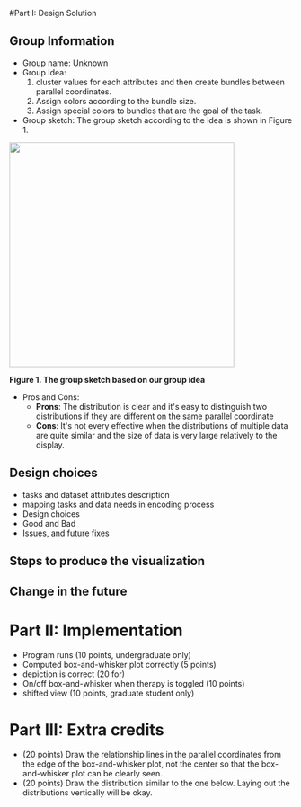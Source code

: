 #Part I: Design Solution

## Group Information

* Group name: Unknown 
* Group Idea: 
    1. cluster values for each attributes and then create bundles between parallel coordinates.
    2. Assign colors according to the bundle size.
    3. Assign special colors to bundles that are the goal of the task.
* Group sketch: The group sketch according to the idea is shown in Figure 1. 

<img src="./ineffective.png" height="400">

**Figure 1. The group sketch based on our group idea**

* Pros and Cons:
    * **Prons**: The distribution is clear and it's easy to distinguish two distributions if they are different on the same parallel coordinate
    * **Cons**: It's not every effective when the distributions of multiple data are quite similar and the size of data is very large relatively to the display.

## Design choices

* tasks and dataset attributes description
* mapping tasks and data needs in encoding process
* Design choices
* Good and Bad
* Issues, and future fixes

## Steps to produce the visualization

## Change in the future

# Part II: Implementation


* Program runs (10 points, undergraduate only)
* Computed box-and-whisker plot correctly (5 points)
* depiction is correct (20 for)
* On/off box-and-whisker when therapy is toggled (10 points)
* shifted view (10 points, graduate student only)

# Part III: Extra credits

* (20 points) Draw the relationship lines in the parallel coordinates from the edge of the box-and-whisker plot, not the center so that the box-and-whisker plot can be clearly seen.
* (20 points) Draw the distribution similar to the one below. Laying out the distributions vertically will be okay.
